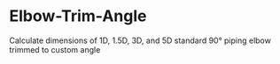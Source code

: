 # Elbow-Trim-Angle
 Calculate dimensions of 1D, 1.5D, 3D, and 5D standard 90° piping elbow trimmed to custom angle
